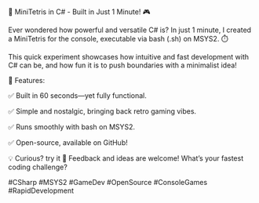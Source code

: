 🚀 MiniTetris in C# - Built in Just 1 Minute! 🎮

Ever wondered how powerful and versatile C# is? In just 1 minute, I created a MiniTetris for the console, executable via bash (.sh) on MSYS2. ⏱️

This quick experiment showcases how intuitive and fast development with C# can be, and how fun it is to push boundaries with a minimalist idea!

🔹 Features: 

✅ Built in 60 seconds—yet fully functional. 

✅ Simple and nostalgic, bringing back retro gaming vibes. 

✅ Runs smoothly with bash on MSYS2. 

✅ Open-source, available on GitHub!


💡 Curious? try it 📢 Feedback and ideas are welcome! What’s your fastest coding challenge?

#CSharp #MSYS2 #GameDev #OpenSource #ConsoleGames #RapidDevelopment
